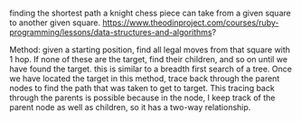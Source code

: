 finding the shortest path a knight chess piece can take from a given square to another given square.
https://www.theodinproject.com/courses/ruby-programming/lessons/data-structures-and-algorithms?

Method:
given a starting position, find all legal moves from that square with 1 hop. If none of these are the target, find their children, and so on until we have found the target.
this is similar to a breadth first search of a tree.
Once we have located the target in this method, trace back through the parent nodes to find the path that was taken to get to target.
This tracing back through the parents is possible because in the node, I keep track of the parent node as well as children, so it has a two-way relationship. 
